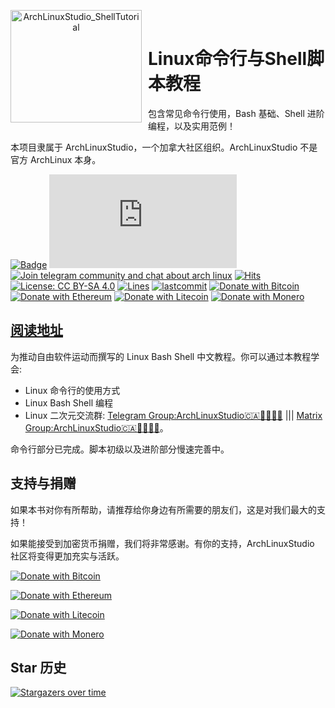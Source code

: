 <p align="center">
<img width="210" height="180" align="left" style="float: left; margin: 0 10px 0 0;" src="https://archlinuxstudio.github.io/ShellTutorial/bash.svg" alt="ArchLinuxStudio_ShellTutorial"/>
</br>
<h1>Linux命令行与Shell脚本教程 </h1>

包含常见命令行使用，Bash 基础、Shell 进阶编程，以及实用范例！

本项目隶属于 ArchLinuxStudio，一个加拿大社区组织。ArchLinuxStudio 不是官方 ArchLinux 本身。

</p>

[![Badge](https://img.shields.io/badge/link-ShellTutorial-%23F5AE29.svg)](https://archlinuxstudio.github.io/ShellTutorial)
[![Join matrix community and chat about arch linux](https://img.shields.io/matrix/ArchLinuxStudio:matrix.org?label=matrix&logo=matrix&logoColor=ffffff&color=7389D8&labelColor=6A7EC2&cacheSeconds=60&server_fqdn=matrix.org)](https://matrix.to/#/#ArchLinuxStudio:matrix.org)
[![Join telegram community and chat about arch linux](https://img.shields.io/discord/628978428019736619?label=&logo=telegram&logoColor=ffffff&color=7389D8&labelColor=6A7EC2&cacheSeconds=60)](https://t.me/FSF_Ministry_of_Truth)
[![Hits](https://hits.seeyoufarm.com/api/count/incr/badge.svg?url=https%3A%2F%2Fgithub.com%2FArchLinuxStudio%2FShellTutorial&count_bg=%2379C83D&title_bg=%23555555&icon=&icon_color=%23E7E7E7&title=hits&edge_flat=false)](https://hits.seeyoufarm.com)
[![License: CC BY-SA 4.0](https://img.shields.io/badge/License-CC%20BY--SA%204.0-lightgrey.svg)](https://creativecommons.org/licenses/by-sa/4.0/)
[![Lines](https://img.shields.io/tokei/lines/github/ArchLinuxStudio/ShellTutorial)](https://img.shields.io/tokei/lines/github/ArchLinuxStudio/ShellTutorial)
[![lastcommit](https://img.shields.io/github/last-commit/ArchLinuxStudio/ShellTutorial)](https://img.shields.io/github/last-commit/ArchLinuxStudio/ShellTutorial)
[![Donate with Bitcoin](https://en.cryptobadges.io/badge/micro/1Lth3oca4WnMnTnwHBcDLkEqniA2pBxkeC)](https://en.cryptobadges.io/donate/1Lth3oca4WnMnTnwHBcDLkEqniA2pBxkeC)
[![Donate with Ethereum](https://en.cryptobadges.io/badge/micro/0x5A218a8d570d9947f42e0a4916ece7a60A181c2d)](https://en.cryptobadges.io/donate/0x5A218a8d570d9947f42e0a4916ece7a60A181c2d)
[![Donate with Litecoin](https://en.cryptobadges.io/badge/micro/LdJXzaSzzrAxfKJdj5effRLcC7k1TbuXJ8)](https://en.cryptobadges.io/donate/LdJXzaSzzrAxfKJdj5effRLcC7k1TbuXJ8)
[![Donate with Monero](https://en.cryptobadges.io/badge/micro/43KJJZztPtBC7k8ZjJpuw7bThW1mUH6N947TeNxvsSHD7DywRN365WZ7qpSxVopSd7cg4PFjMuUewjfvATUtTKGQLMboU36)](https://en.cryptobadges.io/donate/43KJJZztPtBC7k8ZjJpuw7bThW1mUH6N947TeNxvsSHD7DywRN365WZ7qpSxVopSd7cg4PFjMuUewjfvATUtTKGQLMboU36)

<!-- shields not support telegram online count now, use sample discord instead temporarily -->

## [阅读地址](https://ArchLinuxStudio.github.io/ShellTutorial/#/)

为推动自由软件运动而撰写的 Linux Bash Shell 中文教程。你可以通过本教程学会:

- Linux 命令行的使用方式
- Linux Bash Shell 编程
- Linux 二次元交流群: [Telegram Group:ArchLinuxStudio🇨🇦🏳️‍⚧️🏳️‍🌈](https://t.me/FSF_Ministry_of_Truth) ||| [Matrix Group:ArchLinuxStudio🇨🇦🏳️‍⚧️🏳️‍🌈](https://matrix.to/#/#ArchLinuxStudio:matrix.org)。

命令行部分已完成。脚本初级以及进阶部分慢速完善中。

## 支持与捐赠

如果本书对你有所帮助，请推荐给你身边有所需要的朋友们，这是对我们最大的支持！

如果能接受到加密货币捐赠，我们将非常感谢。有你的支持，ArchLinuxStudio 社区将变得更加充实与活跃。

[![Donate with Bitcoin](https://en.cryptobadges.io/badge/big/1Lth3oca4WnMnTnwHBcDLkEqniA2pBxkeC?showBalance=true)](https://en.cryptobadges.io/donate/1Lth3oca4WnMnTnwHBcDLkEqniA2pBxkeC)

[![Donate with Ethereum](https://en.cryptobadges.io/badge/big/0x5A218a8d570d9947f42e0a4916ece7a60A181c2d?showBalance=true)](https://en.cryptobadges.io/donate/0x5A218a8d570d9947f42e0a4916ece7a60A181c2d)

[![Donate with Litecoin](https://en.cryptobadges.io/badge/big/LdJXzaSzzrAxfKJdj5effRLcC7k1TbuXJ8?showBalance=true)](https://en.cryptobadges.io/donate/LdJXzaSzzrAxfKJdj5effRLcC7k1TbuXJ8)

<!-- Preview is broken now, check XMR address here, or in the browser address. -->

[![Donate with Monero](https://en.cryptobadges.io/badge/big/43KJJZztPtBC7k8ZjJpuw7bThW1mUH6N947TeNxvsSHD7DywRN365WZ7qpSxVopSd7cg4PFjMuUewjfvATUtTKGQLMboU36?showBalance=true)](https://en.cryptobadges.io/donate/43KJJZztPtBC7k8ZjJpuw7bThW1mUH6N947TeNxvsSHD7DywRN365WZ7qpSxVopSd7cg4PFjMuUewjfvATUtTKGQLMboU36)

## Star 历史

[![Stargazers over time](https://starchart.cc/ArchLinuxStudio/ShellTutorial.svg)](https://starchart.cc/ArchLinuxStudio/ShellTutorial)
